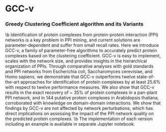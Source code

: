 # GCC-v

### Greedy Clustering Coefficient algorithm and its Variants
\b
Identification of protein complexes from protein-protein interaction (PPI) networks is a key problem in PPI mining, and current solutions are parameter-dependent and suffer from small recall rates. Here we introduce GCC-v, a family of parameter-free algorithms to accurately predict protein complexes based on the clustering coefficient. GCC-v is easy to implement, scales with the network size, and provides insights in the hierarchical organization of PPIs. Through comparative analyses with gold standards and PPI networks from Escherichia coli, Saccharomyces cerevisiae, and Homo sapiens, we demonstrate that GCC-v outperforms twelve state-of-the-art approaches for identification of protein complexes by at least 25.6% with respect to twelve performance measures. We also show that GCC-v results in the exact recovery of ~ 35% of protein complexes in a pan-plant PPI network, and in 144 putative protein complexes in Arabidopsis thaliana, corroborated with knowledge on domain-domain interactions. We show that findings by GCC-v are not affected by network perturbations, which has direct implications on assessing the impact of the PPI network quality on the predicted protein complexes. \b
The implementation of each version including an example is available in separate Jupyter notebook.
